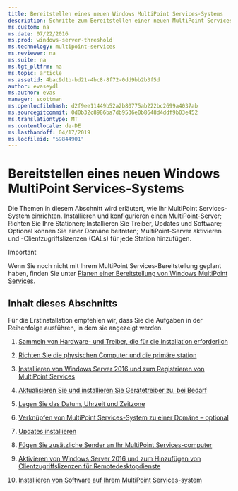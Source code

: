 ```yaml
---
title: Bereitstellen eines neuen Windows MultiPoint Services-Systems
description: Schritte zum Bereitstellen einer neuen MultiPoint Services-Umgebung
ms.custom: na
ms.date: 07/22/2016
ms.prod: windows-server-threshold
ms.technology: multipoint-services
ms.reviewer: na
ms.suite: na
ms.tgt_pltfrm: na
ms.topic: article
ms.assetid: 4bac9d1b-bd21-4bc8-8f72-0dd9bb2b3f5d
author: evaseydl
ms.author: evas
manager: scottman
ms.openlocfilehash: d2f9ee11449b52a2b80775ab222bc2699a4037ab
ms.sourcegitcommit: 0d0b32c8986ba7db9536e0b8648d4ddf9b03e452
ms.translationtype: MT
ms.contentlocale: de-DE
ms.lasthandoff: 04/17/2019
ms.locfileid: "59844901"
---
```

# <a name="deploy-a-new-windows-multipoint-services-system"></a>Bereitstellen eines neuen Windows MultiPoint Services-Systems
Die Themen in diesem Abschnitt wird erläutert, wie Ihr MultiPoint Services-System einrichten. Installieren und konfigurieren einen MultiPoint-Server; Richten Sie Ihre Stationen; Installieren Sie Treiber, Updates und Software; Optional können Sie einer Domäne beitreten; MultiPoint-Server aktivieren und -Clientzugriffslizenzen (CALs) für jede Station hinzufügen.  
  
> [!IMPORTANT]  
> Wenn Sie noch nicht mit Ihrem MultiPoint Services-Bereitstellung geplant haben, finden Sie unter [Planen einer Bereitstellung von Windows MultiPoint Services](Planning-a-MultiPoint-Services-Deployment.md).  
  
## <a name="in-this-section"></a>Inhalt dieses Abschnitts  
Für die Erstinstallation empfehlen wir, dass Sie die Aufgaben in der Reihenfolge ausführen, in dem sie angezeigt werden.  
  
1.  [Sammeln von Hardware- und Treiber, die für die Installation erforderlich](Collect-hardware-and-device-drivers-needed-for-the-installation.md)  
  
2.  [Richten Sie die physischen Computer und die primäre station](Set-up-the-physical-computer-and-primary-station.md)  
  
3.  [Installieren von Windows Server 2016 und zum Registrieren von MultiPoint Services](Install-MultiPoint-services.md)  
  
4.  [Aktualisieren Sie und installieren Sie Gerätetreiber zu, bei Bedarf](Update-and-install-device-drivers-if-needed.md)  
  
5.  [Legen Sie das Datum, Uhrzeit und Zeitzone](Set-the-date--time--and-time-zone.md)  
  
6.  [Verknüpfen von MultiPoint Services-System zu einer Domäne – optional](Join-the-MultiPoint-services-computer-to-a-domain--optional-.md)  
  
7.  [Updates installieren](Install-updates.md)  
  
8.  [Fügen Sie zusätzliche Sender an Ihr MultiPoint Services-computer](Attach-additional-stations-to-your-MultiPoint-services-computer.md)  
  
9. [Aktivieren von Windows Server 2016 und zum Hinzufügen von Clientzugriffslizenzen für Remotedesktopdienste](manage-client-access-licenses-with-multipoint-services.md)  
  
10. [Installieren von Software auf Ihrem MultiPoint Services-system](Install-software-on-your-MultiPoint-Services-system.md)